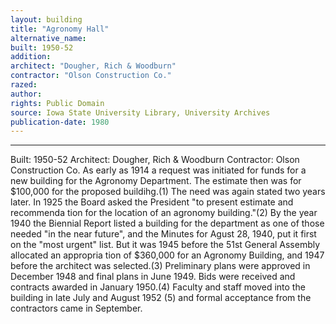 ```yaml
---
layout: building
title: "Agronomy Hall"
alternative_name: 
built: 1950-52
addition:
architect: "Dougher, Rich & Woodburn"
contractor: "Olson Construction Co."
razed: 
author:
rights: Public Domain
source: Iowa State University Library, University Archives
publication-date: 1980 
---
```

---

Built: 1950-52 Architect: Dougher, Rich & Woodburn Contractor: Olson Construction Co. 
As early as 1914 a request was initiated for funds for a new building for the Agronomy Department. The estimate then was for $100,000 for the proposed buildihg.(1) The need was again stated two years later. In 1925 the Board asked the President "to present estimate and recommenda tion for the location of an agronomy building."(2) By the year 1940 the Biennial Report listed a building for the department as one of those needed "in the near future", and the Minutes for Agust 28, 1940, put it first on the "most urgent" list. 
But it was 1945 before the 51st General Assembly allocated an appropria tion of $360,000 for an Agronomy Building, and 1947 before the architect was selected.(3) Preliminary plans were approved in December 1948 and final plans in June 1949. Bids were received and contracts awarded in January 1950.(4) 
Faculty and staff moved into the building in late July and August 1952 (5) and formal acceptance from the contractors came in September.